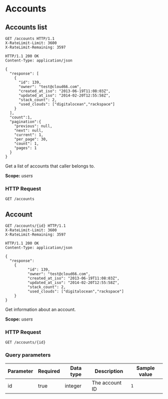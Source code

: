 # Accounts

## Accounts list

```http
GET /accounts HTTP/1.1
X-RateLimit-Limit: 3600
X-RateLimit-Remaining: 3597
```

```http
HTTP/1.1 200 OK
Content-Type: application/json

{
  "response": [
    {
      "id": 139,
      "owner": "test@cloud66.com",
      "created_at_iso": "2013-06-19T11:08:03Z",
      "updated_at_iso": "2014-02-20T12:55:58Z",
      "stack_count": 2,
      "used_clouds": ["digitalocean","rackspace"]
    }
  ],
  "count":1,
  "pagination":{
    "previous": null,
    "next": null,
    "current": 1,
    "per_page": 30,
    "count": 1,
    "pages": 1
  }
}
```

Get a list of accounts that caller belongs to.

<aside class="notice">
<b>Scope:</b> <i>users</i>
</aside>

### HTTP Request

`GET /accounts`

## Account

```http
GET /accounts/{id} HTTP/1.1
X-RateLimit-Limit: 3600
X-RateLimit-Remaining: 3597
```

```http
HTTP/1.1 200 OK
Content-Type: application/json

{
  "response":
    {
          "id": 139,
          "owner": "test@cloud66.com",
          "created_at_iso": "2013-06-19T11:08:03Z",
          "updated_at_iso": "2014-02-20T12:55:58Z",
          "stack_count": 2,
          "used_clouds": ["digitalocean","rackspace"]
    }
}
```

Get information about an account.

<aside class="notice">
<b>Scope:</b> <i>users</i>
</aside>

### HTTP Request

`GET /accounts/{id}`

### Query parameters

Parameter | Required | Data type | Description |  Sample value
--------- | ------- | ------- |----------- |  -------
id | true | integer | The account ID | `1`
